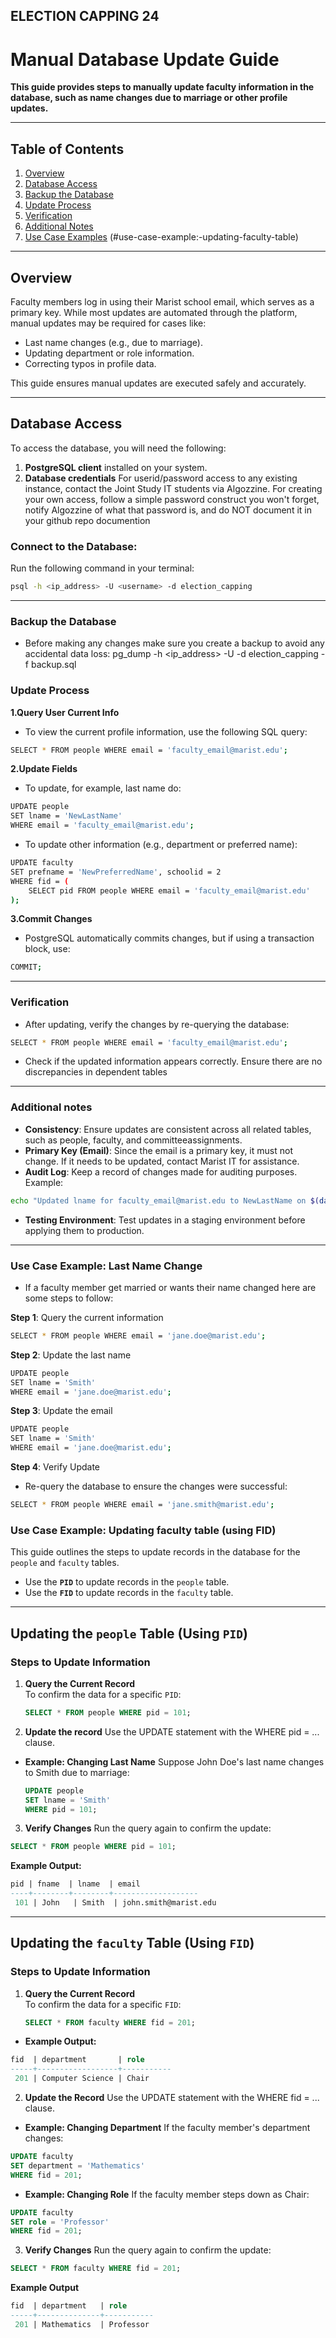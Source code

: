 ## ELECTION CAPPING 24

# Manual Database Update Guide

**This guide provides steps to manually update faculty information in the database, such as name changes due to marriage or other profile updates.**

---

## Table of Contents

1. [Overview](#overview)
2. [Database Access](#database-access)
3. [Backup the Database](#backup-the-database)
4. [Update Process](#update-process)
5. [Verification](#verification)
6. [Additional Notes](#additional-notes)
7. [Use Case Examples](#use-case-example:-last-name-change)
   (#use-case-example:-updating-faculty-table)

---

## Overview

Faculty members log in using their Marist school email, which serves as a primary key. While most updates are automated through the platform, manual updates may be required for cases like:

- Last name changes (e.g., due to marriage).
- Updating department or role information.
- Correcting typos in profile data.

This guide ensures manual updates are executed safely and accurately.

---

## Database Access

To access the database, you will need the following:

1. **PostgreSQL client** installed on your system.
2. **Database credentials**  For userid/password access to any existing instance, contact the Joint Study IT students via Algozzine. For creating your own access, follow a simple password construct you won't forget, notify Algozzine of what that password is, and do NOT document it in your github repo documention

### Connect to the Database:

Run the following command in your terminal:

```bash
psql -h <ip_address> -U <username> -d election_capping
```

---

### Backup the Database

- Before making any changes make sure you create a backup to avoid any accidental data loss: pg_dump -h <ip_address> -U <username> -d election_capping -f backup.sql

### Update Process

**1.Query User Current Info**

- To view the current profile information, use the following SQL query:

```bash
SELECT * FROM people WHERE email = 'faculty_email@marist.edu';
```

**2.Update Fields**

- To update, for example, last name do:

```bash
UPDATE people
SET lname = 'NewLastName'
WHERE email = 'faculty_email@marist.edu';
```

- To update other information (e.g., department or preferred name):

```bash
UPDATE faculty
SET prefname = 'NewPreferredName', schoolid = 2
WHERE fid = (
    SELECT pid FROM people WHERE email = 'faculty_email@marist.edu'
);
```

**3.Commit Changes**

- PostgreSQL automatically commits changes, but if using a transaction block, use:

```bash
COMMIT;
```

---

### Verification

- After updating, verify the changes by re-querying the database:

```bash
SELECT * FROM people WHERE email = 'faculty_email@marist.edu';
```

- Check if the updated information appears correctly. Ensure there are no discrepancies in dependent tables

---

### Additional notes

- **Consistency**: Ensure updates are consistent across all related tables, such as people, faculty, and committeeassignments.
- **Primary Key (Email)**: Since the email is a primary key, it must not change. If it needs to be updated, contact Marist IT for assistance.
- **Audit Log**: Keep a record of changes made for auditing purposes. Example:

```bash
echo "Updated lname for faculty_email@marist.edu to NewLastName on $(date)" >> change_log.txt
```

- **Testing Environment**: Test updates in a staging environment before applying them to production.

---

### Use Case Example: Last Name Change

- If a faculty member get married or wants their name changed here are some steps to follow:

**Step 1**: Query the current information

```bash
SELECT * FROM people WHERE email = 'jane.doe@marist.edu';
```

**Step 2**: Update the last name

```bash
UPDATE people
SET lname = 'Smith'
WHERE email = 'jane.doe@marist.edu';
```

**Step 3**: Update the email

```bash
UPDATE people
SET lname = 'Smith'
WHERE email = 'jane.doe@marist.edu';
```

**Step 4**: Verify Update

- Re-query the database to ensure the changes were successful:

```bash
SELECT * FROM people WHERE email = 'jane.smith@marist.edu';
```

### Use Case Example: Updating faculty table (using FID)

This guide outlines the steps to update records in the database for the `people` and `faculty` tables.

- Use the **`PID`** to update records in the `people` table.
- Use the **`FID`** to update records in the `faculty` table.

---

## Updating the `people` Table (Using `PID`)

### Steps to Update Information

1. **Query the Current Record**  
   To confirm the data for a specific `PID`:
   ```sql
   SELECT * FROM people WHERE pid = 101;
   ```
2. **Update the record**
   Use the UPDATE statement with the WHERE pid = ... clause.

- **Example: Changing Last Name**
  Suppose John Doe's last name changes to Smith due to marriage:
  ```sql
  UPDATE people
  SET lname = 'Smith'
  WHERE pid = 101;
  ```

3. **Verify Changes**
   Run the query again to confirm the update:

```sql
SELECT * FROM people WHERE pid = 101;
```

**Example Output:**

```sql
pid | fname  | lname  | email
----+--------+--------+-------------------
 101 | John   | Smith  | john.smith@marist.edu
```

---

## Updating the `faculty` Table (Using `FID`)

### Steps to Update Information

1. **Query the Current Record**  
   To confirm the data for a specific `FID`:
   ```sql
   SELECT * FROM faculty WHERE fid = 201;
   ```

- **Example Output:**

```sql
fid  | department       | role
-----+------------------+-----------
 201 | Computer Science | Chair
```

2. **Update the Record**
   Use the UPDATE statement with the WHERE fid = ... clause.

- **Example: Changing Department**
  If the faculty member's department changes:

```sql
UPDATE faculty
SET department = 'Mathematics'
WHERE fid = 201;
```

- **Example: Changing Role**
  If the faculty member steps down as Chair:

```sql
UPDATE faculty
SET role = 'Professor'
WHERE fid = 201;
```

3. **Verify Changes**
   Run the query again to confirm the update:

```sql
SELECT * FROM faculty WHERE fid = 201;
```

**Example Output**

```sql
fid  | department   | role
-----+--------------+-----------
 201 | Mathematics  | Professor
```
